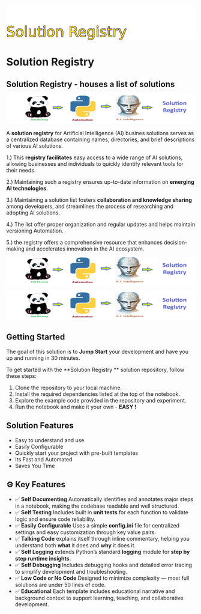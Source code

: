 ![Image image_filename](solution_sign.png)
    
# Solution Registry  

## Solution Registry - houses a list of solutions

    
![Solution](code.png)

    

A **solution registry** for Artificial Intelligence (AI) busines solutions serves as a centralized database containing names, directories, and brief descriptions of various AI solutions. 

1.) This **registry facilitates** easy access to a wide range of AI solutions, allowing businesses and individuals to quickly identify relevant tools for their needs.

2.) Maintaining such a registry ensures up-to-date information on **emerging AI technologies**.

3.) Maintaining a solution list fosters **collaboration and knowledge sharing** among developers, and streamlines the process of researching and adopting AI solutions. 

4.) The list offer proper organization and regular updates and helps maintain versioning Automation.

5.) the registry offers a comprehensive resource that enhances decision-making and accelerates innovation in the AI ecosystem.

![Solution](code.png)

    
![Solution](code.png)

    
## Getting Started

The goal of this solution is to **Jump Start** your development and have you up and running in 30 minutes. 

To get started with the **Solution Registry ** solution repository, follow these steps:
1. Clone the repository to your local machine.
2. Install the required dependencies listed at the top of the notebook.
3. Explore the example code provided in the repository and experiment.
4. Run the notebook and make it your own - **EASY !**
    
## Solution Features

- Easy to understand and use  
- Easily Configurable 
- Quickly start your project with pre-built templates
- Its Fast and Automated
- Saves You Time 



## ⚙️ Key Features

- ✅ **Self Documenting** Automatically identifies and annotates major steps in a notebook, making the codebase readable and well structured.
- ✅ **Self Testing** Includes built in **unit tests** for each function to validate logic and ensure code reliability.
- ✅ **Easily Configurable** Uses a simple **config.ini** file for centralized settings and easy customization through key value pairs.
- ✅ **Talking Code** explains itself through inline commentary, helping you understand both **what** it does and **why** it does it.
- ✅ **Self Logging** extends Python’s standard **logging** module for **step by step runtime insights**.
- ✅ **Self Debugging** Includes debugging hooks and detailed error tracing to simplify development and troubleshooting.
- ✅ **Low Code or  No Code** Designed to minimize complexity — most full solutions are under 50 lines of code.
- ✅ **Educational** Each template includes educational narrative and background context to support learning, teaching, and collaborative development.

    